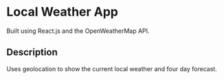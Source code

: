 # Local Weather App

Built using React.js and the OpenWeatherMap API.

## Description

Uses geolocation to show the current local weather and four day forecast.
